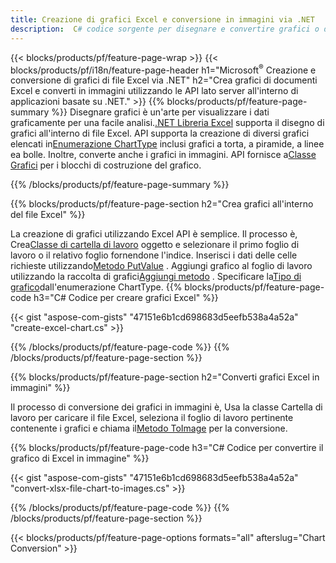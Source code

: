```yaml
---
title: Creazione di grafici Excel e conversione in immagini via .NET
description:  C# codice sorgente per disegnare e convertire grafici o diagrammi in Microsoft Excel utilizzando la libreria .NET.
---
```

{{< blocks/products/pf/feature-page-wrap >}}
{{< blocks/products/pf/i18n/feature-page-header h1="Microsoft<sup>&reg;</sup> Creazione e conversione di grafici di file Excel via .NET" h2="Crea grafici di documenti Excel e converti in immagini utilizzando le API lato server all\'interno di applicazioni basate su .NET." >}}
{{% blocks/products/pf/feature-page-summary %}}
 Disegnare grafici è un'arte per visualizzare i dati graficamente per una facile analisi.[.NET Libreria Excel](/cells/it/net/) supporta il disegno di grafici all'interno di file Excel. API supporta la creazione di diversi grafici elencati in[Enumerazione ChartType](https://reference.aspose.com/cells/net/aspose.cells.charts/charttype) inclusi grafici a torta, a piramide, a linee ea bolle. Inoltre, converte anche i grafici in immagini. API fornisce a[Classe Grafici](https://reference.aspose.com/cells/net/aspose.cells.charts) per i blocchi di costruzione del grafico.

{{% /blocks/products/pf/feature-page-summary %}}

{{% blocks/products/pf/feature-page-section h2="Crea grafici all\'interno del file Excel" %}}

 La creazione di grafici utilizzando Excel API è semplice. Il processo è, Crea[Classe di cartella di lavoro](https://reference.aspose.com/cells/net/aspose.cells/workbook) oggetto e selezionare il primo foglio di lavoro o il relativo foglio fornendone l'indice. Inserisci i dati delle celle richieste utilizzando[Metodo PutValue](https://reference.aspose.com/cells/net/aspose.cells/cell/methods/putvalue/index) . Aggiungi grafico al foglio di lavoro utilizzando la raccolta di grafici[Aggiungi metodo](https://reference.aspose.com/cells/net/aspose.cells.charts/chartcollection/methods/add) . Specificare la[Tipo di grafico](https://reference.aspose.com/cells/net/aspose.cells.charts/charttype)dall'enumerazione ChartType.
{{% blocks/products/pf/feature-page-code h3="C# Codice per creare grafici Excel" %}}

{{< gist "aspose-com-gists" "47151e6b1cd698683d5eefb538a4a52a" "create-excel-chart.cs" >}}

{{% /blocks/products/pf/feature-page-code %}}
{{% /blocks/products/pf/feature-page-section %}}


{{% blocks/products/pf/feature-page-section h2="Converti grafici Excel in immagini" %}}

 Il processo di conversione dei grafici in immagini è, Usa la classe Cartella di lavoro per caricare il file Excel, seleziona il foglio di lavoro pertinente contenente i grafici e chiama il[Metodo ToImage](https://reference.aspose.com/cells/net/aspose.cells.charts.chart/toimage/methods/7) per la conversione.

{{% blocks/products/pf/feature-page-code h3="C# Codice per convertire il grafico di Excel in immagine" %}}

{{< gist "aspose-com-gists" "47151e6b1cd698683d5eefb538a4a52a" "convert-xlsx-file-chart-to-images.cs" >}}

{{% /blocks/products/pf/feature-page-code %}}
{{% /blocks/products/pf/feature-page-section %}}

{{< blocks/products/pf/feature-page-options formats="all" afterslug="Chart Conversion" >}}
